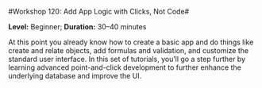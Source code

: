 #Workshop 120: Add App Logic with Clicks, Not Code#

**Level:** Beginner; **Duration:** 30–40 minutes

At this point you already know how to create a basic app and do things like create and relate objects, add formulas and validation, and customize the standard user interface. In this set of tutorials, you’ll go a step further by learning advanced point-and-click development to further enhance the underlying database and improve the UI.
